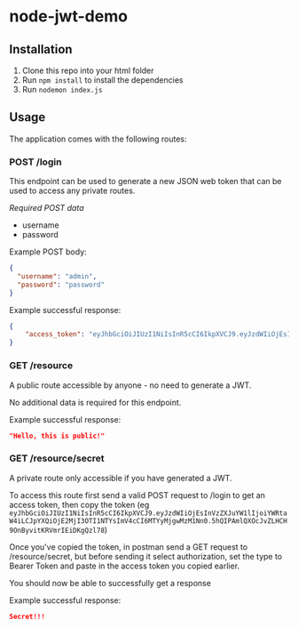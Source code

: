 # node-jwt-demo

## Installation

1) Clone this repo into your html folder
2) Run `npm install` to install the dependencies
3) Run `nodemon index.js`

## Usage

The application comes with the following routes:

### POST /login

This endpoint can be used to generate a new JSON web token that can be used to access any private routes.

*Required POST data*

- username
- password

Example POST body:

```json
{
  "username": "admin",
  "password": "password"
}
```

Example successful response:

```json
{
    "access_token": "eyJhbGciOiJIUzI1NiIsInR5cCI6IkpXVCJ9.eyJzdWIiOjEsInVzZXJuYW1lIjoiYWRtaW4iLCJpYXQiOjE2MjI3OTI1NTYsImV4cCI6MTYyMjgwMzM1Nn0.5hQIPAmlQXOcJvZLHCH9OnByvitKRVmrIEiDKgQzl78"
}
```

### GET /resource

A public route accessible by anyone - no need to generate a JWT.

No additional data is required for this endpoint.

Example successful response:
```json
"Hello, this is public!"
```

### GET /resource/secret

A private route only accessible if you have generated a JWT.

To access this route first send a valid POST request to /login to get an access token, then copy the token  (eg `eyJhbGciOiJIUzI1NiIsInR5cCI6IkpXVCJ9.eyJzdWIiOjEsInVzZXJuYW1lIjoiYWRtaW4iLCJpYXQiOjE2MjI3OTI1NTYsImV4cCI6MTYyMjgwMzM1Nn0.5hQIPAmlQXOcJvZLHCH9OnByvitKRVmrIEiDKgQzl78`)

Once you've copied the token, in postman send a GET request to /resource/secret, but before sending it select authorization, set the type to Bearer Token and paste in the access token you copied earlier.

You should now be able to successfully get a response

Example successful response:

```json
Secret!!!
```